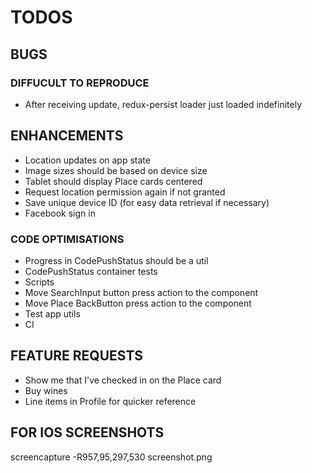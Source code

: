 # TODOS

## BUGS

### DIFFUCULT TO REPRODUCE

- After receiving update, redux-persist loader just loaded indefinitely

## ENHANCEMENTS

- Location updates on app state
- Image sizes should be based on device size
- Tablet should display Place cards centered
- Request location permission again if not granted
- Save unique device ID (for easy data retrieval if necessary)
- Facebook sign in

### CODE OPTIMISATIONS

- Progress in CodePushStatus should be a util
- CodePushStatus container tests
- Scripts
- Move SearchInput button press action to the component
- Move Place BackButton press action to the component
- Test app utils
- CI

## FEATURE REQUESTS

- Show me that I've checked in on the Place card
- Buy wines
- Line items in Profile for quicker reference

## FOR IOS SCREENSHOTS

screencapture -R957,95,297,530 screenshot.png
